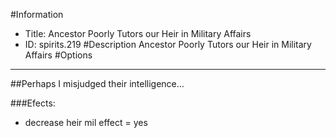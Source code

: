 #Information
 - Title: Ancestor Poorly Tutors our Heir in Military Affairs
 - ID: spirits.219
#Description
Ancestor Poorly Tutors our Heir in Military Affairs
#Options

___
##Perhaps I misjudged their intelligence…

###Efects:<ul><li>decrease heir mil effect = yes</li></ul>
